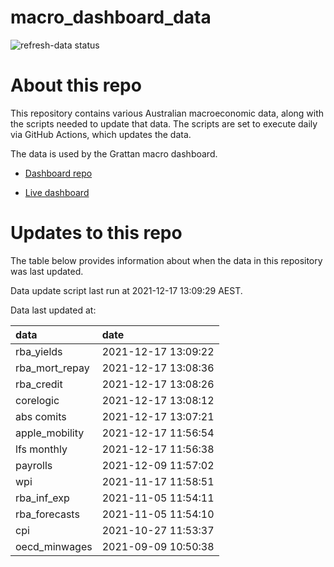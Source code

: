 
<!-- README.md is generated from README.Rmd. Please edit that file -->

# macro\_dashboard\_data

<!-- badges: start -->

![refresh-data
status](https://github.com/grattan/macro_dashboard_data/workflows/refresh-data/badge.svg)

<!-- badges: end -->

# About this repo

This repository contains various Australian macroeconomic data, along
with the scripts needed to update that data. The scripts are set to
execute daily via GitHub Actions, which updates the data.

The data is used by the Grattan macro dashboard.

  - [Dashboard repo](https://github.com/grattan/macrodashboard)

  - [Live dashboard](https://mattcowgill.shinyapps.io/macrodashboard/)

# Updates to this repo

The table below provides information about when the data in this
repository was last updated.

Data update script last run at 2021-12-17 13:09:29 AEST.

Data last updated at:

| data             | date                |
| :--------------- | :------------------ |
| rba\_yields      | 2021-12-17 13:09:22 |
| rba\_mort\_repay | 2021-12-17 13:08:36 |
| rba\_credit      | 2021-12-17 13:08:26 |
| corelogic        | 2021-12-17 13:08:12 |
| abs comits       | 2021-12-17 13:07:21 |
| apple\_mobility  | 2021-12-17 11:56:54 |
| lfs monthly      | 2021-12-17 11:56:38 |
| payrolls         | 2021-12-09 11:57:02 |
| wpi              | 2021-11-17 11:58:51 |
| rba\_inf\_exp    | 2021-11-05 11:54:11 |
| rba\_forecasts   | 2021-11-05 11:54:10 |
| cpi              | 2021-10-27 11:53:37 |
| oecd\_minwages   | 2021-09-09 10:50:38 |
